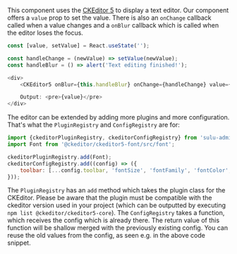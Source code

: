 This component uses the [CKEditor 5](https://ckeditor.com/ckeditor-5/) to display a text editor. Our component offers a
`value` prop to set the value. There is also an `onChange` callback called when a value changes and a `onBlur` callback
which is called when the editor loses the focus.

```javascript
const [value, setValue] = React.useState('');

const handleChange = (newValue) => setValue(newValue);
const handleBlur = () => alert('Text editing finished!');

<div>
    <CKEditor5 onBlur={this.handleBlur} onChange={handleChange} value={value} />

    Output: <pre>{value}</pre>
</div>
```

The editor can be extended by adding more plugins and more configuration. That's what the `PluginRegistry` and
`ConfigRegistry` are for:

```javascript static
import {ckeditorPluginRegistry, ckeditorConfigRegistry} from 'sulu-admin-bundle/containers';
import Font from '@ckeditor/ckeditor5-font/src/font';

ckeditorPluginRegistry.add(Font);
ckeditorConfigRegistry.add((config) => ({
    toolbar: [...config.toolbar, 'fontSize', 'fontFamily', 'fontColor', 'fontBackgroundColor'],
}));
```

The `PluginRegistry` has an `add` method which takes the plugin class for the CKEditor. Please be aware that the
plugin must be compatible with the ckeditor version used in your project (which can be outputted by executing
`npm list @ckeditor/ckeditor5-core`). 
The `ConfigRegistry` takes a function, which receives the config which is already there. The return value of this 
function will be shallow merged with the previously existing config. You can reuse the old values from the config, 
as seen e.g. in the above code snippet.
